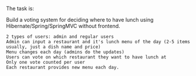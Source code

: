 The task is:

Build a voting system for deciding where to have lunch using Hibernate/Spring/SpringMVC without frontend.

    2 types of users: admin and regular users
    Admin can input a restaurant and it's lunch menu of the day (2-5 items usually, just a dish name and price)
    Menu changes each day (admins do the updates)
    Users can vote on which restaurant they want to have lunch at
    Only one vote counted per user
    Each restaurant provides new menu each day.
